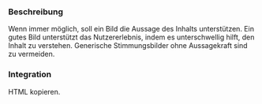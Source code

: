 ### Beschreibung
Wenn immer möglich, soll ein Bild die Aussage des Inhalts unterstützen. Ein gutes Bild unterstützt das Nutzererlebnis, indem es unterschwellig hilft, den Inhalt zu verstehen. Generische Stimmungsbilder ohne Aussagekraft sind zu vermeiden.


### Integration
HTML kopieren.
